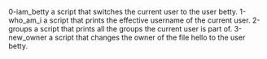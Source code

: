 0-iam_betty  a script that switches the current user to the user betty.
1-who_am_i   a script that prints the effective username of the current user.
2-groups     a script that prints all the groups the current user is part of.
3-new_owner  a script that changes the owner of the file hello to the user betty.
